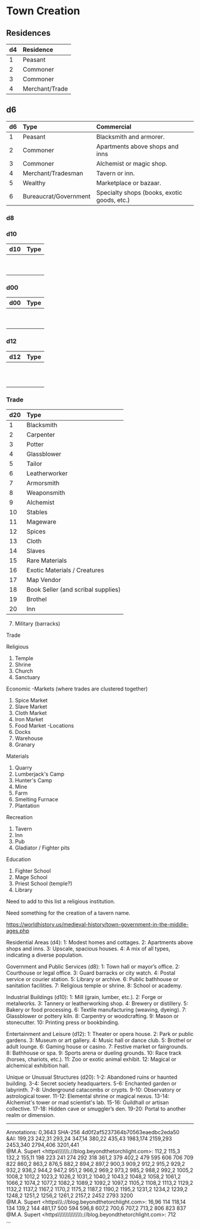 # Town Creation


## Residences

| d4 | Residence |
|:--|:--|
| 1 | Peasant |
| 2 | Commoner |
| 3 | Commoner |
| 4 | Merchant/Trade |

## d6
| d6 | Type| Commercial |
|:--|:--| :--|
| 1 | Peasant | Blacksmith and armorer. |
| 2 | Commoner | Apartments above shops and inns |
| 3 | Commoner | Alchemist or magic shop. |
| 4 | Merchant/Tradesman | Tavern or inn. |
| 5 | Wealthy | Marketplace or bazaar. |
| 6 | Bureaucrat/Government |	Specialty shops (books, exotic goods, etc.) |

### d8

### d10
| d10 | Type |
|:--|:--|
|  |  |
|  |  |
|  |  |
|  |  |
|  |  |
|  |  |
|  |  |
|  |  |
|  |  |

### d00
| d00 | Type |
|:--|:--|
|  |  |
|  |  |
|  |  |
|  |  |
|  |  |
|  |  |
|  |  |
|  |  |
|  |  |

### d12
| d12 | Type |
|:--|:--|
|  |  |
|  |  |
|  |  |
|  |  |
|  |  |
|  |  |
|  |  |
|  |  |
|  |  |
|  |  |
|  |  |


### Trade
| d20 | Type |
|:--|:--|
| 1 | Blacksmith |
| 2 | Carpenter |
| 3 | Potter |
| 4 | Glassblower |
| 5 | Tailor |
| 6 | Leatherworker |
| 7 | Armorsmith |
| 8 | Weaponsmith |
| 9 | Alchemist |
| 10 | Stables |
| 11 | Mageware |
| 12 | Spices |
| 13 | Cloth |
| 14 | Slaves |
| 15 | Rare Materials |
| 16 | Exotic Materials / Creatures |
| 17 | Map Vendor |
| 18 | Book Seller (and scribal supplies) |
| 19 | Brothel |
| 20 | Inn |





7. Military (barracks)

Trade


Religious
1. Temple
2. Shrine
3. Church
4. Sanctuary

Economic
-Markets (where trades are clustered together)
1. Spice Market
2. Slave Market
3. Cloth Market
4. Iron Market
5. Food Market
-Locations
1. Docks
2. Warehouse
3. Granary

Materials
1. Quarry
2. Lumberjack's Camp
3. Hunter's Camp
4. Mine
5. Farm
6. Smelting Furnace
7. Plantation

Recreation
1. Tavern
2. Inn
3. Pub
4. Gladiator / Fighter pits

Education
1. Fighter School
2. Mage School
3. Priest School (temple?)
4. Library







Need to add to this list a religious institution. 

Need something for the creation of a tavern name. 


https://worldhistory.us/medieval-history/town-government-in-the-middle-ages.php



Residential Areas (d4):
1: Modest homes and cottages.
2: Apartments above shops and inns.
3: Upscale, spacious houses.
4: A mix of all types, indicating a diverse population.


Government and Public Services (d8):
1: Town hall or mayor’s office.
2: Courthouse or legal office.
3: Guard barracks or city watch.
4: Postal service or courier station.
5: Library or archive.
6: Public bathhouse or sanitation facilities.
7: Religious temple or shrine.
8: School or academy.

Industrial Buildings (d10):
1: Mill (grain, lumber, etc.).
2: Forge or metalworks.
3: Tannery or leatherworking shop.
4: Brewery or distillery.
5: Bakery or food processing.
6: Textile manufacturing (weaving, dyeing).
7: Glassblower or pottery kiln.
8: Carpentry or woodcrafting.
9: Mason or stonecutter.
10: Printing press or bookbinding.

Entertainment and Leisure (d12):
1: Theater or opera house.
2: Park or public gardens.
3: Museum or art gallery.
4: Music hall or dance club.
5: Brothel or adult lounge.
6: Gaming house or casino.
7: Festive market or fairgrounds.
8: Bathhouse or spa.
9: Sports arena or dueling grounds.
10: Race track (horses, chariots, etc.).
11: Zoo or exotic animal exhibit.
12: Magical or alchemical exhibition hall.

Unique or Unusual Structures (d20):
1-2: Abandoned ruins or haunted building.
3-4: Secret society headquarters.
5-6: Enchanted garden or labyrinth.
7-8: Underground catacombs or crypts.
9-10: Observatory or astrological tower.
11-12: Elemental shrine or magical nexus.
13-14: Alchemist's tower or mad scientist's lab.
15-16: Guildhall or artisan collective.
17-18: Hidden cave or smuggler’s den.
19-20: Portal to another realm or dimension.

---
Annotations: 0,3643 SHA-256 4d0f2af5237364b70563eaedbc2eda50  
&AI: 199,23 242,31 293,24 347,14 380,22 435,43 1983,174 2159,293 2453,340 2794,406 3201,441  
@M.A. Supert <https\\\\\\\\\\\\\\\://blog.beyondthetorchlight.com>: 112,2 115,3 132,2 155,11 198 223 241 274 292 318 361,2 379 402,2 479 595 606 706 709 822 860,2 863,2 876,5 882,2 894,2 897,2 900,3 909,2 912,2 915,2 929,2 932,2 936,2 944,2 947,2 951,2 966,2 969,2 973,2 985,2 988,2 992,2 1005,2 1008,2 1012,2 1023,2 1026,2 1031,2 1040,2 1043,2 1048,2 1058,2 1061,2 1066,2 1074,2 1077,2 1082,2 1089,2 1092,2 1097,2 1105,2 1108,2 1113,2 1129,2 1132,2 1137,2 1167,2 1170,2 1175,2 1187,2 1190,2 1195,2 1231,2 1234,2 1239,2 1248,2 1251,2 1256,2 1261,2 2157,2 2452 2793 3200  
@M.A. Supert <https\\\\\\\://blog.beyondthetorchlight.com>: 16,96 114 118,14 134 139,2 144 481,17 500 594 596,8 607,2 700,6 707,2 713,2 806 823 837  
@M.A. Supert <https\\\\\\\\\\\\\\\\\\\\\\\\\\\\\\\://blog.beyondthetorchlight.com>: 712  
...
